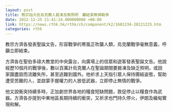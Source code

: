 ```yaml
---
layout: post
title: 教宗指大批烏克蘭人捱凍及無照明　籲結束無情戰爭
date: 2022-12-25 21:41:24.000000000 +08:00
link: https://news.rthk.hk/rthk/ch/component/k2/1681334-20221225.htm
categories: rthk
---
```


教宗方濟各發表聖誕文告，形容戰爭的寒風正吹襲人類，烏克蘭戰爭毫無意義，呼籲立即結束。

方濟各在聖伯多祿大教堂的中央露台，向廣場上的信眾和遊客發表聖誕文告。他說經歷10個月的戰爭後，數以百萬計烏克蘭人在聖誕期間要捱凍及缺乏照明，或因家園盡毀而流離失所，甚至逃難到國外。他祈求上天指引眾人保持團結姿態，幫助遭受苦難的人，並啟蒙手握權力的人放低武器，立即停止無情的戰爭。

他又說衝突持續多時，正加劇世界各地的糧食短缺問題，敦促停止以糧食作為武器。方濟各亦提到中東地區長期持續的衝突，又祈求也門持久停火，伊朗及緬甸實現和解。
